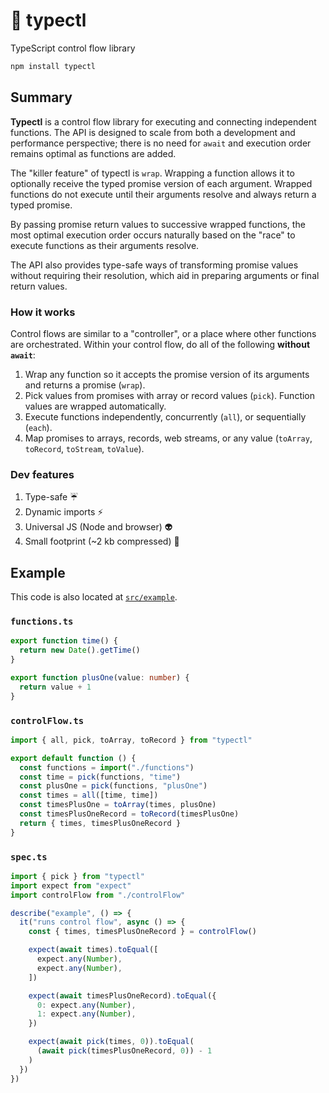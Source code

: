 # 🚰 typectl

TypeScript control flow library

```bash
npm install typectl
```

## Summary

**Typectl** is a control flow library for executing and connecting independent functions. The API is designed to scale from both a development and performance perspective; there is no need for `await` and execution order remains optimal as functions are added.

The "killer feature" of typectl is `wrap`. Wrapping a function allows it to optionally receive the typed promise version of each argument. Wrapped functions do not execute until their arguments resolve and always return a typed promise.

By passing promise return values to successive wrapped functions, the most optimal execution order occurs naturally based on the "race" to execute functions as their arguments resolve.

The API also provides type-safe ways of transforming promise values without requiring their resolution, which aid in preparing arguments or final return values.

### How it works

Control flows are similar to a "controller", or a place where other functions are orchestrated. Within your control flow, do all of the following **without `await`**:

1. Wrap any function so it accepts the promise version of its arguments and returns a promise (`wrap`).
2. Pick values from promises with array or record values (`pick`). Function values are wrapped automatically.
3. Execute functions independently, concurrently (`all`), or sequentially (`each`).
4. Map promises to arrays, records, web streams, or any value (`toArray`, `toRecord`, `toStream`, `toValue`).

### Dev features

1. Type-safe ☔
2. Dynamic imports ⚡
3. Universal JS (Node and browser) 👽
4. Small footprint (~2 kb compressed) 👣

## Example

This code is also located at [`src/example`](src/example).

### `functions.ts`

```typescript
export function time() {
  return new Date().getTime()
}

export function plusOne(value: number) {
  return value + 1
}
```

### `controlFlow.ts`

```typescript
import { all, pick, toArray, toRecord } from "typectl"

export default function () {
  const functions = import("./functions")
  const time = pick(functions, "time")
  const plusOne = pick(functions, "plusOne")
  const times = all([time, time])
  const timesPlusOne = toArray(times, plusOne)
  const timesPlusOneRecord = toRecord(timesPlusOne)
  return { times, timesPlusOneRecord }
}
```

### `spec.ts`

```typescript
import { pick } from "typectl"
import expect from "expect"
import controlFlow from "./controlFlow"

describe("example", () => {
  it("runs control flow", async () => {
    const { times, timesPlusOneRecord } = controlFlow()

    expect(await times).toEqual([
      expect.any(Number),
      expect.any(Number),
    ])

    expect(await timesPlusOneRecord).toEqual({
      0: expect.any(Number),
      1: expect.any(Number),
    })

    expect(await pick(times, 0)).toEqual(
      (await pick(timesPlusOneRecord, 0)) - 1
    )
  })
})
```
